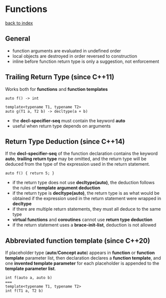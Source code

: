 # Functions
[back to index](../README.md)

## General
- function arguments are evaluated in undefined order
- local objects are destroyed in order reversed to construction
- inline before function return type is only a suggestion, not enforcement
  
## Trailing Return Type (since C++11)
Works both for **functions** and **function templates**
```
auto f() -> int

template<typename T1, typename T2>
auto g(T1 a, T2 b) -> decltype(a + b)
```
- the **decl-specifier-seq** must contain the keyword **auto**
- useful when return type depends on arguments
  
## Return Type Deduction (since C++14)

If the **decl-specifier-seq** of the function declaration contains the keyword **auto**, **trailing return type** may be omitted, and the return type   will be deduced from the type of the expression used in the return statement.
```
auto f() { return 5; }
```
- if the return type does not use **decltype(auto)**, the deduction follows the rules of **template argument deduction**
- if the return type is **decltype(auto)**, the return type is as what would be obtained if the expression used in the return statement were wrapped in **decltype**
- if there are multiple return statements, they must all deduce to the same type
- **virtual functions** and **coroutines** cannot use **return type deduction**
- if the return statement uses a **brace-init-list**, deduction is not allowed


## Abbreviated function template (since C++20)

If placeholder type (**auto**/**Concept auto**) appears in **function** or **function template** parameter list, then declaration declares a **function template**, and one **invented template parameter** for each placeholder is appended to the **template parameter list**.
```
int f(auto a, auto b)
===
template<typename T1, typename T2>
int f(T1 a, T2 b)
```